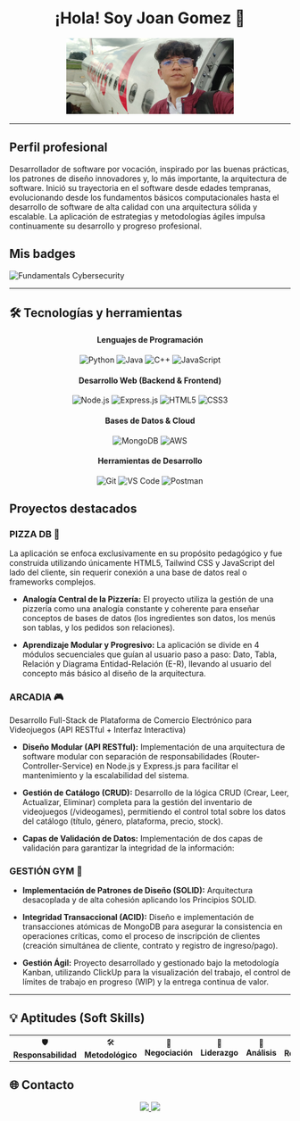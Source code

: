 <h1 align="center">¡Hola! Soy Joan Gomez 👋</h1>
<p align="center">


<p align="center">
  <img src="./images/IMG_20241203_111222 (1).jpg" width="300px" alt="Welcome gif">
</p>

---

## Perfil profesional

Desarrollador de software por vocación, inspirado por las buenas prácticas, los patrones de diseño innovadores y, lo más importante, la arquitectura de software. Inició su trayectoria en el software desde edades tempranas, evolucionando desde los fundamentos básicos computacionales hasta el desarrollo de software de alta calidad con una arquitectura sólida y escalable. La aplicación de estrategias y metodologías ágiles impulsa continuamente su desarrollo y progreso profesional.

## Mis badges
![Fundamentals Cybersecurity](https://img.shields.io/badge/Fundamentals%20Cybersecurity-2025-5C5CFF?style=for-the-badge&logo=fortinet&logoColor=white)


---

## 🛠️ Tecnologías y herramientas

<div align="center">

  #### **Lenguajes de Programación**
  ![Python](https://img.shields.io/badge/Python-3776AB?style=for-the-badge&logo=python&logoColor=white)
  ![Java](https://img.shields.io/badge/Java-ED8B00?style=for-the-badge&logo=openjdk&logoColor=white)
  ![C++](https://img.shields.io/badge/C%2B%2B-00599C?style=for-the-badge&logo=c%2B%2B&logoColor=white)
  ![JavaScript](https://img.shields.io/badge/JavaScript-F7DF1E?style=for-the-badge&logo=javascript&logoColor=black)

  #### **Desarrollo Web (Backend & Frontend)**
  ![Node.js](https://img.shields.io/badge/Node.js-339933?style=for-the-badge&logo=node.js&logoColor=white)
  ![Express.js](https://img.shields.io/badge/Express.js-000000?style=for-the-badge&logo=express&logoColor=white)
  ![HTML5](https://img.shields.io/badge/HTML5-E34F26?style=for-the-badge&logo=html5&logoColor=white)
  ![CSS3](https://img.shields.io/badge/CSS3-1572B6?style=for-the-badge&logo=css3&logoColor=white)

  #### **Bases de Datos & Cloud**
  ![MongoDB](https://img.shields.io/badge/MongoDB-47A248?style=for-the-badge&logo=mongodb&logoColor=white)
  ![AWS](https://img.shields.io/badge/AWS-232F3E?style=for-the-badge&logo=amazon-aws&logoColor=white)

  #### **Herramientas de Desarrollo**
  ![Git](https://img.shields.io/badge/Git-F05032?style=for-the-badge&logo=git&logoColor=white)
  ![VS Code](https://img.shields.io/badge/VS%20Code-007ACC?style=for-the-badge&logo=visualstudiocode&logoColor=white)
  ![Postman](https://img.shields.io/badge/Postman-FF6C37?style=for-the-badge&logo=postman&logoColor=white)
</div>


## Proyectos destacados

### PIZZA DB 🍕

La aplicación se enfoca exclusivamente en su propósito pedagógico y fue construida utilizando únicamente HTML5, Tailwind CSS y JavaScript del lado del cliente, sin requerir conexión a una base de datos real o frameworks complejos.

- **Analogía Central de la Pizzería:** El proyecto utiliza la gestión de una pizzería como una analogía constante y coherente para enseñar conceptos de bases de datos (los ingredientes son datos, los menús son tablas, y los pedidos son relaciones).

- **Aprendizaje Modular y Progresivo:** La aplicación se divide en 4 módulos secuenciales que guían al usuario paso a paso: Dato, Tabla, Relación y Diagrama Entidad-Relación (E-R), llevando al usuario del concepto más básico al diseño de la arquitectura.


### ARCADIA 🎮

Desarrollo Full-Stack de Plataforma de Comercio Electrónico para Videojuegos (API RESTful + Interfaz Interactiva)

- **Diseño Modular (API RESTful):** Implementación de una arquitectura de software modular con separación de responsabilidades (Router-Controller-Service) en Node.js y Express.js para facilitar el mantenimiento y la escalabilidad del sistema.

- **Gestión de Catálogo (CRUD):** Desarrollo de la lógica CRUD (Crear, Leer, Actualizar, Eliminar) completa para la gestión del inventario de videojuegos (/videogames), permitiendo el control total sobre los datos del catálogo (título, género, plataforma, precio, stock).

- **Capas de Validación de Datos:** Implementación de dos capas de validación para garantizar la integridad de la información:

### GESTIÓN GYM 🦾

- **Implementación de Patrones de Diseño (SOLID):** Arquitectura desacoplada y de alta cohesión aplicando los Principios SOLID.

- **Integridad Transaccional (ACID):** Diseño e implementación de transacciones atómicas de MongoDB para asegurar la consistencia en operaciones críticas, como el proceso de inscripción de clientes (creación simultánea de cliente, contrato y registro de ingreso/pago).

- **Gestión Ágil:** Proyecto desarrollado y gestionado bajo la metodología Kanban, utilizando ClickUp para la visualización del trabajo, el control de límites de trabajo en progreso (WIP) y la entrega continua de valor.

---

## 💡 Aptitudes (Soft Skills)

<table align="center">
  <tr>
    <td align="center">🛡️<br><b>Responsabilidad</b></td>
    <td align="center">🛠️<br><b>Metodológico</b></td>
    <td align="center">🤝<br><b>Negociación</b></td>
    <td align="center">🚀<br><b>Liderazgo</b></td>
    <td align="center">🧠<br><b>Análisis</b></td>
    <td align="center">💡<br><b>Recursividad</b></td>
    <td align="center">🎯<br><b>Enfoque</b></td>
  </tr>
</table>

## 🌐 Contacto

<p align="center">
  <a href="https://www.linkedin.com/in/juanse-gomez-116b02322" target="_blank">
    <img src="https://img.shields.io/badge/LinkedIn-%230077B5.svg?&style=for-the-badge&logo=linkedin&logoColor=white"/>
  </a>
  <a href="mailto:joantsebastiangs@outlook.com" target="_blank">
    <img src="https://img.shields.io/badge/Email-%23D14836.svg?&style=for-the-badge&logo=gmail&logoColor=white"/>
  </a>
</p>
